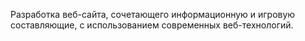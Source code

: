 Разработка веб-сайта, сочетающего информационную и игровую составляющие, с использованием современных веб-технологий. 
